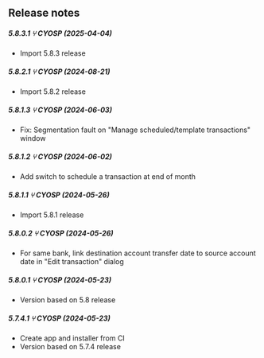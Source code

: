 Release notes
-------------

##### 5.8.3.1 ⑂ CYOSP (2025-04-04)
 * Import 5.8.3 release

##### 5.8.2.1 ⑂ CYOSP (2024-08-21)
 * Import 5.8.2 release

##### 5.8.1.3 ⑂ CYOSP (2024-06-03)
 * Fix: Segmentation fault on "Manage scheduled/template transactions" window

##### 5.8.1.2 ⑂ CYOSP (2024-06-02)
 * Add switch to schedule a transaction at end of month

##### 5.8.1.1 ⑂ CYOSP (2024-05-26)
 * Import 5.8.1 release

##### 5.8.0.2 ⑂ CYOSP (2024-05-26)
 * For same bank, link destination account transfer date to source account date in "Edit transaction" dialog

##### 5.8.0.1 ⑂ CYOSP (2024-05-23)
 * Version based on 5.8 release

##### 5.7.4.1 ⑂ CYOSP (2024-05-23)
 * Create app and installer from CI
 * Version based on 5.7.4 release
